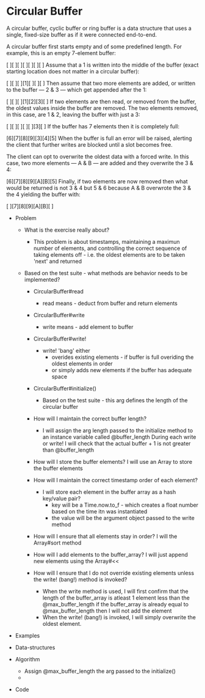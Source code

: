 # Circular Buffer

A circular buffer, cyclic buffer or ring buffer is a data structure that uses a single, fixed-size buffer as if it were connected end-to-end.

A circular buffer first starts empty and of some predefined length. For example, this is an empty 7-element buffer:

[ ][ ][ ][ ][ ][ ][ ]
Assume that a 1 is written into the middle of the buffer (exact starting location does not matter in a circular buffer):

[ ][ ][ ][1][ ][ ][ ]
Then assume that two more elements are added, or written to the buffer — 2 & 3 — which get appended after the 1:

[ ][ ][ ][1][2][3][ ]
If two elements are then read, or removed from the buffer, the oldest values inside the buffer are removed. The two elements removed, in this case, are 1 & 2, leaving the buffer with just a 3:

[ ][ ][ ][ ][ ][3][ ]
If the buffer has 7 elements then it is completely full:

[6][7][8][9][3][4][5]
When the buffer is full an error will be raised, alerting the client that further writes are blocked until a slot becomes free.

The client can opt to overwrite the oldest data with a forced write. In this case, two more elements — A & B — are added and they overwrite the 3 & 4:

[6][7][8][9][A][B][5]
Finally, if two elements are now removed then what would be returned is not 3 & 4 but 5 & 6 because A & B overwrote the 3 & the 4 yielding the buffer with:

[ ][7][8][9][A][B][ ]

  - Problem
    - What is the exercise really about?
      - This problem is about timestamps, maintaining a maximun number
        of elements, and controlling the correct sequence of taking
        elements off - i.e. the oldest elements are to be taken
        'next' and returned

    - Based on the test suite - what methods are behavior needs to be
      implemented?
      
      - CircularBuffer#read
        - read means - deduct from buffer and return elements
      
      - CircularBuffer#write
        - write means - add element to buffer

      - CircularBuffer#write!
        - write! 'bang' either
          - overides existing elements - if buffer is full
            overiding the oldest elements in order
          - or simply adds new elements if the buffer has
            adequate space

      - CircularBuffer#initialize()
        - Based on the test suite - this arg defines the length
          of the circular buffer

      - How will I maintain the correct buffer length?
        - I will assign the arg length passed to the initialize method
          to an instance variable called @buffer_length
          During each write or write! I will check that the
          actual buffer + 1 is not greater than @buffer_length 

      - How will I store the buffer elements?
        I will use an Array to store the buffer elements

      - How will I maintain the correct timestamp order of each 
        element?
        - I will store each element in the buffer array as a
          hash key/value pair?
          - key will be a Time.now.to_f - which creates a float number
            based on the time itn was instantiated
          - the value will be the argument object passed to the
            write method

      - How will I ensure that all elements stay in order?
        I will the Array#sort method

      - How will I add elements to the buffer_array?
        I will just append new elements using the Array#<<

      - How will I ensure that I do not override existing elements
        unless the write! (bang!) method is invoked?
        - When the write method is used, I will first confirm
          that the length of the buffer_array is atleast 1 element
          less than the @max_buffer_length
          if the buffer_array is already equal to @max_buffer_length
          then I will not add the element
        - When the write! (bang!) is invoked, I will simply overwrite
          the oldest element.          

  - Examples
  - Data-structures
  - Algorithm
    - Assign @max_buffer_length the arg passed to the initialize()
    -   
  - Code











